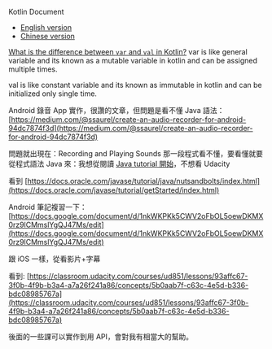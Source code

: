 Kotlin Document
* [English version](https://kotlinlang.org/docs/reference/)
* [Chinese version](https://www.kotlincn.net/docs/reference/android-overview.html)


[What is the difference between `var` and `val` in Kotlin?](https://stackoverflow.com/questions/44200075/val-and-var-in-kotlin)
var is like general variable and its known as a mutable variable in kotlin and can be assigned multiple times.

val is like constant variable and its known as immutable in kotlin and can be initialized only single time.




Android 錄音 App 實作，很讚的文章，但問題是看不懂 Java 語法：[https://medium.com/@ssaurel/create-an-audio-recorder-for-android-94dc7874f3d](https://medium.com/@ssaurel/create-an-audio-recorder-for-android-94dc7874f3d)

問題就出現在：Recording and Playing Sounds 那一段程式看不懂，要看懂就要從程式語法 Java 來：我想從閱讀 [Java tutorial 開始](https://docs.oracle.com/javase/tutorial/getStarted/intro/definition.html)，不想看 Udacity

看到  [https://docs.oracle.com/javase/tutorial/java/nutsandbolts/index.html](https://docs.oracle.com/javase/tutorial/getStarted/index.html)

Android 筆記複習一下：[https://docs.google.com/document/d/1nkWKPKk5CWV2oFbOL5oewDKMX0rz9lCMmslYgQJ47Ms/edit](https://docs.google.com/document/d/1nkWKPKk5CWV2oFbOL5oewDKMX0rz9lCMmslYgQJ47Ms/edit)



跟 iOS 一樣，從看影片+字幕

看到: [https://classroom.udacity.com/courses/ud851/lessons/93affc67-3f0b-4f9b-b3a4-a7a26f241a86/concepts/5b0aab7f-c63c-4e5d-b336-bdc08985767a](https://classroom.udacity.com/courses/ud851/lessons/93affc67-3f0b-4f9b-b3a4-a7a26f241a86/concepts/5b0aab7f-c63c-4e5d-b336-bdc08985767a)

後面的一些課可以實作到用 API，會對我有相當大的幫助。

